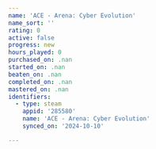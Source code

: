 ```yaml
---
name: 'ACE - Arena: Cyber Evolution'
name_sort: ''
rating: 0
active: false
progress: new
hours_played: 0
purchased_on: .nan
started_on: .nan
beaten_on: .nan
completed_on: .nan
mastered_on: .nan
identifiers:
  - type: steam
    appid: '285580'
    name: 'ACE - Arena: Cyber Evolution'
    synced_on: '2024-10-10'

---
```

